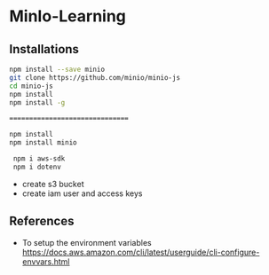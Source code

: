 # MinIo-Learning

## Installations

```bash
npm install --save minio
git clone https://github.com/minio/minio-js
cd minio-js
npm install
npm install -g

==============================

npm install
npm install minio

 npm i aws-sdk
 npm i dotenv
```

- create s3 bucket
- create iam user and access keys

## References

- To setup the environment variables 
https://docs.aws.amazon.com/cli/latest/userguide/cli-configure-envvars.html

